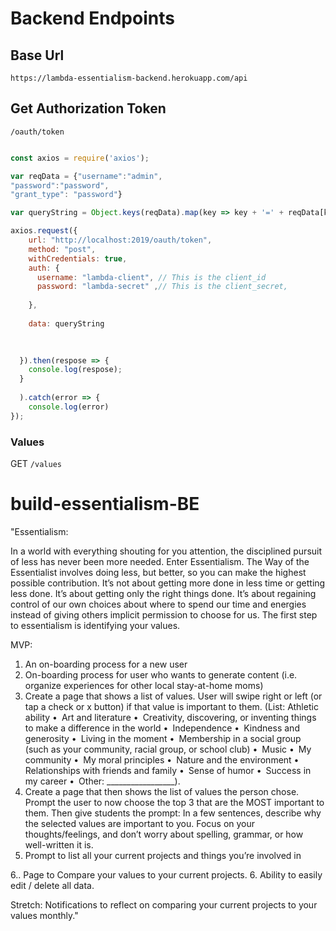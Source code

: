 # Backend Endpoints
## Base Url
`https://lambda-essentialism-backend.herokuapp.com/api`

## Get Authorization Token 

`/oauth/token`

```javascript

const axios = require('axios');

var reqData = {"username":"admin",
"password":"password",
"grant_type": "password"}

var queryString = Object.keys(reqData).map(key => key + '=' + reqData[key]).join('&');

axios.request({
    url: "http://localhost:2019/oauth/token",
    method: "post",
    withCredentials: true,
    auth: {
      username: "lambda-client", // This is the client_id
      password: "lambda-secret" ,// This is the client_secret,
      
    },
    
    data: queryString
    
      

  }).then(respose => {
    console.log(respose);  
  }
  
  ).catch(error => {
    console.log(error)
}); 
```

### Values
GET
`/values`

# build-essentialism-BE
"Essentialism:

In a world with everything shouting for you attention, the disciplined pursuit of less has never been more needed. Enter Essentialism.  The Way of the Essentialist involves doing less, but better, so you can make the highest possible contribution. It’s not about getting more done in less time or getting less done. It’s about getting only the right things done. It’s about regaining control of our own choices about where to spend our time and energies instead of giving others implicit permission to choose for us. The first step to essentialism is identifying your values.

MVP:
1. An on-boarding process for a new user
2. On-boarding process for user who wants to generate content (i.e. organize experiences for other local stay-at-home moms)
3. Create a page that shows a list of values. User will swipe right or left (or tap a check or x button) if that value is important to them. (List: Athletic ability • Art and literature • Creativity, discovering, or inventing things to make a difference in the world • Independence • Kindness and generosity • Living in the moment • Membership in a social group (such as your community, racial group, or school club) • Music • My community • My moral principles • Nature and the environment • Relationships with friends and family • Sense of humor • Success in my career • Other: _________________).
4. Create a page that then shows the list of values the person chose. Prompt the user to now choose the top 3 that are the MOST important to them.   Then give students the prompt: In a few sentences, describe why the selected values are important to you. Focus on your thoughts/feelings, and don’t worry about spelling, grammar, or how well-written it is.
5. Prompt to list all your current projects and things you’re involved in

6.. Page to Compare your values to your current projects.
6. Ability to easily edit / delete all data.

Stretch: Notifications to reflect on comparing your current projects to your values monthly."